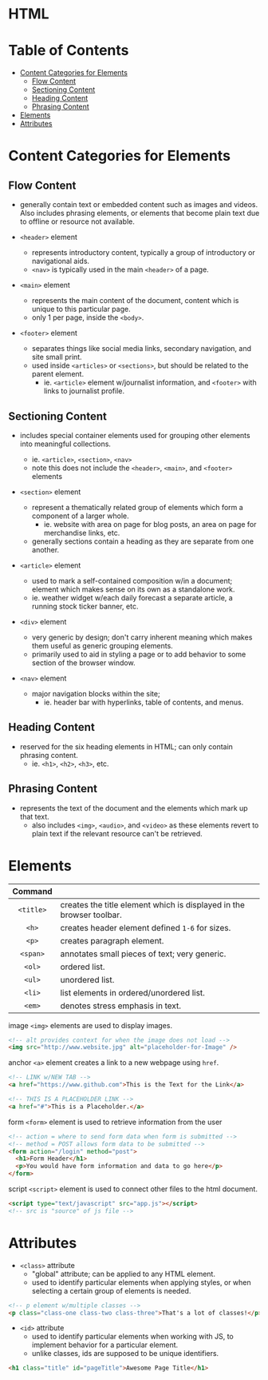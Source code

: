 # HTML <!-- omit in toc -->

# Table of Contents <!-- omit in toc -->

- [Content Categories for Elements](#content-categories-for-elements)
  - [Flow Content](#flow-content)
  - [Sectioning Content](#sectioning-content)
  - [Heading Content](#heading-content)
  - [Phrasing Content](#phrasing-content)
- [Elements](#elements)
- [Attributes](#attributes)

# Content Categories for Elements

## Flow Content

- generally contain text or embedded content such as images and videos. Also includes phrasing elements, or elements that become plain text due to offline or resource not available.

- `<header>` element
  - represents introductory content, typically a group of introductory or navigational aids.
  - `<nav>` is typically used in the main `<header>` of a page.
- `<main>` element
  - represents the main content of the document, content which is unique to this particular page.
  - only 1 per page, inside the `<body>`.
- `<footer>` element
  - separates things like social media links, secondary navigation, and site small print.
  - used inside `<articles>` or `<sections>`, but should be related to the parent element.
    - ie. `<article>` element w/journalist information, and `<footer>` with links to journalist profile.

## Sectioning Content

- includes special container elements used for grouping other elements into meaningful collections.

  - ie. `<article>`, `<section>`, `<nav>`
  - note this does not include the `<header>`, `<main>`, and `<footer>` elements

- `<section>` element

  - represent a thematically related group of elements which form a component of a larger whole.
    - ie. website with area on page for blog posts, an area on page for merchandise links, etc.
  - generally sections contain a heading as they are separate from one another.

- `<article>` element

  - used to mark a self-contained composition w/in a document; element which makes sense on its own as a standalone work.
  - ie. weather widget w/each daily forecast a separate article, a running stock ticker banner, etc.

- `<div>` element

  - very generic by design; don't carry inherent meaning which makes them useful as generic grouping elements.
  - primarily used to aid in styling a page or to add behavior to some section of the browser window.

- `<nav>` element
  - major navigation blocks within the site;
    - ie. header bar with hyperlinks, table of contents, and menus.

## Heading Content

- reserved for the six heading elements in HTML; can only contain phrasing content.
  - ie. `<h1>`, `<h2>`, `<h3>`, etc.

## Phrasing Content

- represents the text of the document and the elements which mark up that text.
  - also includes `<img>`, `<audio>`, and `<video>` as these elements revert to plain text if the relevant resource can't be retrieved.

# Elements

|  Command  |                                                                      |
| :-------: | -------------------------------------------------------------------- |
| `<title>` | creates the title element which is displayed in the browser toolbar. |
|   `<h>`   | creates header element defined `1-6` for sizes.                      |
|   `<p>`   | creates paragraph element.                                           |
| `<span>`  | annotates small pieces of text; very generic.                        |
|  `<ol>`   | ordered list.                                                        |
|  `<ul>`   | unordered list.                                                      |
|  `<li>`   | list elements in ordered/unordered list.                             |
|  `<em>`   | denotes stress emphasis in text.                                     |

image `<img>` elements are used to display images.

```html
<!-- alt provides context for when the image does not load -->
<img src="http://www.website.jpg" alt="placeholder-for-Image" />
```

anchor `<a>` element creates a link to a new webpage using `href`.

```html
<!-- LINK w/NEW TAB -->
<a href="https://www.github.com">This is the Text for the Link</a>

<!-- THIS IS A PLACEHOLDER LINK -->
<a href="#">This is a Placeholder.</a>
```

form `<form>` element is used to retrieve information from the user

```html
<!-- action = where to send form data when form is submitted -->
<!-- method = POST allows form data to be submitted -->
<form action="/login" method="post">
  <h1>Form Header</h1>
  <p>You would have form information and data to go here</p>
</form>
```

script `<script>` element is used to connect other files to the html document.

```html
<script type="text/javascript" src="app.js"></script>
<!-- src is "source" of js file -->
```

# Attributes

- `<class>` attribute
  - "global" attribute; can be applied to any HTML element.
  - used to identify particular elements when applying styles, or when selecting a certain group of elements is needed.

```html
<!-- p element w/multiple classes -->
<p class="class-one class-two class-three">That's a lot of classes!</p>
```

- `<id>` attribute
  - used to identify particular elements when working with JS, to implement behavior for a particular element.
  - unlike classes, ids are supposed to be unique identifiers.

```html
<h1 class="title" id="pageTitle">Awesome Page Title</h1>
```
